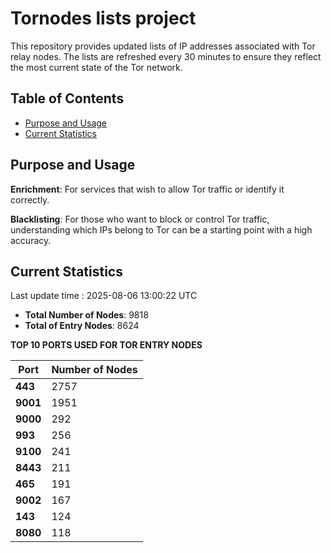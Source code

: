 # Tornodes lists project

This repository provides updated lists of IP addresses associated with Tor relay nodes. The lists are refreshed every 30 minutes to ensure they reflect the most current state of the Tor network.

## Table of Contents

- [Purpose and Usage](#purpose-and-usage)
- [Current Statistics](#current-statistics)


## Purpose and Usage

**Enrichment**: For services that wish to allow Tor traffic or identify it correctly.

**Blacklisting**: For those who want to block or control Tor traffic, understanding which IPs belong to Tor can be a starting point with a high accuracy.

## Current Statistics

Last update time : 2025-08-06 13:00:22 UTC

- **Total Number of Nodes**: 9818
- **Total of Entry Nodes**: 8624

**TOP 10 PORTS USED FOR TOR ENTRY NODES**

| **Port** | **Number of Nodes** |
|------|-----------------|
| **443**   | 2757  |
| **9001**   | 1951  |
| **9000**   | 292  |
| **993**   | 256  |
| **9100**   | 241  |
| **8443**   | 211  |
| **465**   | 191  |
| **9002**   | 167  |
| **143**   | 124  |
| **8080**   | 118  |

